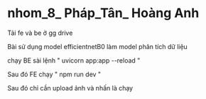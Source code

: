 # nhom_8_ Pháp_Tân_ Hoàng Anh

Tải fe và be ở gg drive

Bài sử dụng model efficientnetB0 làm model phân tích dữ liệu

chạy BE sài lệnh " uvicorn app:app --reload  "

Sau đó FE chạy " npm run dev "

Sau đó chỉ cần upload ảnh và nhấn là chạy
